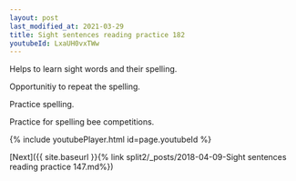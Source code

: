 ```yaml
---
layout: post
last_modified_at: 2021-03-29
title: Sight sentences reading practice 182
youtubeId: LxaUH0vxTWw
---
```

 
 
Helps to learn sight words and their spelling.

Opportunitiy to repeat the spelling. 

Practice spelling. 
 
Practice for spelling bee competitions. 
 
{% include youtubePlayer.html id=page.youtubeId %}
 
 

[Next]({{ site.baseurl }}{% link  split2/_posts/2018-04-09-Sight sentences reading practice 147.md%})
 
